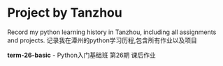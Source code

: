 # Project by Tanzhou

Record my python learning history in Tanzhou, including all assignments and projects.
记录我在潭州的python学习历程,包含所有作业以及项目

**term-26-basic** - Python入门基础班 第26期 课后作业
 
